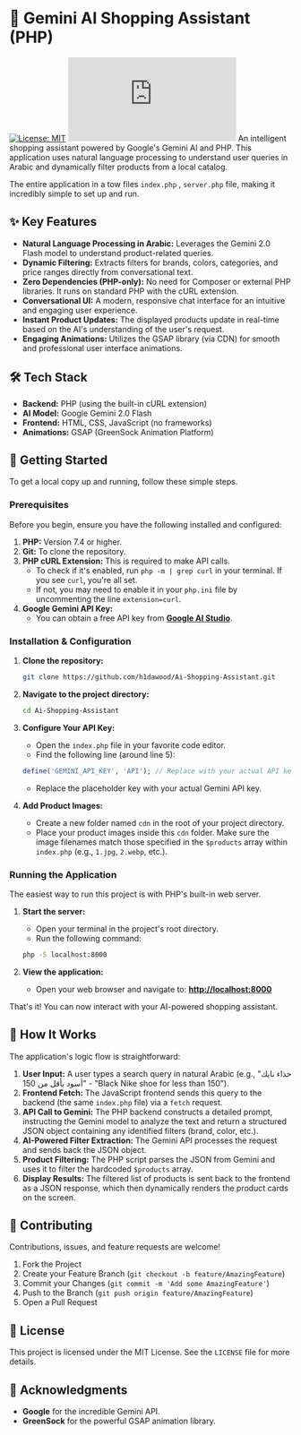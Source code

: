 # 🧠 Gemini AI Shopping Assistant (PHP)

[![License: MIT](https://img.shields.io/badge/License-MIT-blue.svg)](https://opensource.org/licenses/MIT)
![Project Views](http://h1dawood.com/github/view_counter.php?project=Ai-Shopping-Assistant)
An intelligent shopping assistant powered by Google's Gemini AI and PHP. This application uses natural language processing to understand user queries in Arabic and dynamically filter products from a local catalog.

The entire application in a tow files  `index.php` , `server.php` file, making it incredibly simple to set up and run.

## ✨ Key Features

*   **Natural Language Processing in Arabic:** Leverages the Gemini 2.0 Flash model to understand product-related queries.
*   **Dynamic Filtering:** Extracts filters for brands, colors, categories, and price ranges directly from conversational text.
*   **Zero Dependencies (PHP-only):** No need for Composer or external PHP libraries. It runs on standard PHP with the cURL extension.
*   **Conversational UI:** A modern, responsive chat interface for an intuitive and engaging user experience.
*   **Instant Product Updates:** The displayed products update in real-time based on the AI's understanding of the user's request.
*   **Engaging Animations:** Utilizes the GSAP library (via CDN) for smooth and professional user interface animations.

## 🛠️ Tech Stack

*   **Backend:** PHP (using the built-in cURL extension)
*   **AI Model:** Google Gemini 2.0 Flash
*   **Frontend:** HTML, CSS, JavaScript (no frameworks)
*   **Animations:** GSAP (GreenSock Animation Platform)

## 🚀 Getting Started

To get a local copy up and running, follow these simple steps.

### Prerequisites

Before you begin, ensure you have the following installed and configured:

1.  **PHP:** Version 7.4 or higher.
2.  **Git:** To clone the repository.
3.  **PHP cURL Extension:** This is required to make API calls.
    *   To check if it's enabled, run `php -m | grep curl` in your terminal. If you see `curl`, you're all set.
    *   If not, you may need to enable it in your `php.ini` file by uncommenting the line `extension=curl`.
4.  **Google Gemini API Key:**
    *   You can obtain a free API key from **[Google AI Studio](https://ai.google.dev/)**.

### Installation & Configuration

1.  **Clone the repository:**
    ```sh
    git clone https://github.com/h1dawood/Ai-Shopping-Assistant.git
    ```

2.  **Navigate to the project directory:**
    ```sh
    cd Ai-Shopping-Assistant
    ```

3.  **Configure Your API Key:**
    *   Open the `index.php` file in your favorite code editor.
    *   Find the following line (around line 5):
      ```php
      define('GEMINI_API_KEY', 'API'); // Replace with your actual API key
      ```
    *   Replace the placeholder key with your actual Gemini API key.

4.  **Add Product Images:**
    *   Create a new folder named `cdn` in the root of your project directory.
    *   Place your product images inside this `cdn` folder. Make sure the image filenames match those specified in the `$products` array within `index.php` (e.g., `1.jpg`, `2.webp`, etc.).

### Running the Application

The easiest way to run this project is with PHP's built-in web server.

1.  **Start the server:**
    *   Open your terminal in the project's root directory.
    *   Run the following command:
      ```sh
      php -S localhost:8000
      ```

2.  **View the application:**
    *   Open your web browser and navigate to:
      **[http://localhost:8000](http://localhost:8000)**

That's it! You can now interact with your AI-powered shopping assistant.

## 🤖 How It Works

The application's logic flow is straightforward:

1.  **User Input:** A user types a search query in natural Arabic (e.g., "حذاء نايك أسود بأقل من 150" - "Black Nike shoe for less than 150").
2.  **Frontend Fetch:** The JavaScript frontend sends this query to the backend (the same `index.php` file) via a `fetch` request.
3.  **API Call to Gemini:** The PHP backend constructs a detailed prompt, instructing the Gemini model to analyze the text and return a structured JSON object containing any identified filters (brand, color, etc.).
4.  **AI-Powered Filter Extraction:** The Gemini API processes the request and sends back the JSON object.
5.  **Product Filtering:** The PHP script parses the JSON from Gemini and uses it to filter the hardcoded `$products` array.
6.  **Display Results:** The filtered list of products is sent back to the frontend as a JSON response, which then dynamically renders the product cards on the screen.

## 🤝 Contributing

Contributions, issues, and feature requests are welcome!

1.  Fork the Project
2.  Create your Feature Branch (`git checkout -b feature/AmazingFeature`)
3.  Commit your Changes (`git commit -m 'Add some AmazingFeature'`)
4.  Push to the Branch (`git push origin feature/AmazingFeature`)
5.  Open a Pull Request

## 📜 License

This project is licensed under the MIT License. See the `LICENSE` file for more details.

## 🙏 Acknowledgments

*   **Google** for the incredible Gemini API.
*   **GreenSock** for the powerful GSAP animation library.
